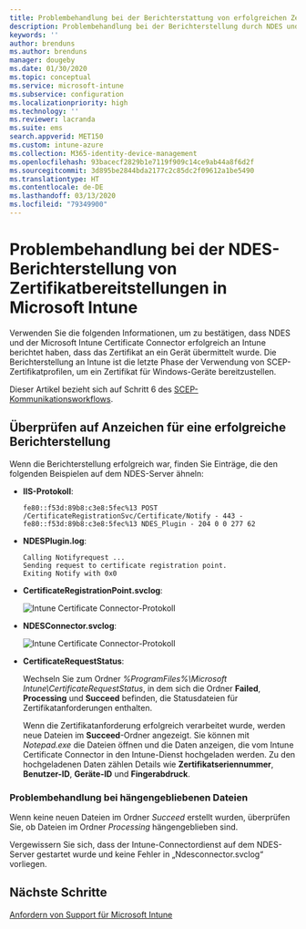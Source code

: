 ```yaml
---
title: Problembehandlung bei der Berichterstattung von erfolgreichen Zertifikatbereitstellungen auf Geräten bei Verwendung von SCEP mit Microsoft Intune | Microsoft-Dokumentation
description: Problembehandlung bei der Berichterstellung durch NDES und den Connector für Intune über eine erfolgreiche Bereitstellung von Zertifikaten, die mit SCEP-Zertifikatprofilen bereitgestellt wurden.
keywords: ''
author: brenduns
ms.author: brenduns
manager: dougeby
ms.date: 01/30/2020
ms.topic: conceptual
ms.service: microsoft-intune
ms.subservice: configuration
ms.localizationpriority: high
ms.technology: ''
ms.reviewer: lacranda
ms.suite: ems
search.appverid: MET150
ms.custom: intune-azure
ms.collection: M365-identity-device-management
ms.openlocfilehash: 93bacecf2829b1e7119f909c14ce9ab44a8f6d2f
ms.sourcegitcommit: 3d895be2844bda2177c2c85dc2f09612a1be5490
ms.translationtype: HT
ms.contentlocale: de-DE
ms.lasthandoff: 03/13/2020
ms.locfileid: "79349900"
---
```

# <a name="troubleshoot-ndes-reporting-of-certificate-deployments-in-microsoft-intune"></a>Problembehandlung bei der NDES-Berichterstellung von Zertifikatbereitstellungen in Microsoft Intune

Verwenden Sie die folgenden Informationen, um zu bestätigen, dass NDES und der Microsoft Intune Certificate Connector erfolgreich an Intune berichtet haben, dass das Zertifikat an ein Gerät übermittelt wurde. Die Berichterstellung an Intune ist die letzte Phase der Verwendung von SCEP-Zertifikatprofilen, um ein Zertifikat für Windows-Geräte bereitzustellen.

Dieser Artikel bezieht sich auf Schritt 6 des [SCEP-Kommunikationsworkflows](troubleshoot-scep-certificate-profiles.md).

## <a name="review-for-signs-of-successful-reporting"></a>Überprüfen auf Anzeichen für eine erfolgreiche Berichterstellung

Wenn die Berichterstellung erfolgreich war, finden Sie Einträge, die den folgenden Beispielen auf dem NDES-Server ähneln:

- **IIS-Protokoll**:

  `fe80::f53d:89b8:c3e8:5fec%13 POST /CertificateRegistrationSvc/Certificate/Notify - 443 - fe80::f53d:89b8:c3e8:5fec%13 NDES_Plugin - 204 0 0 277 62`

- **NDESPlugin.log**:

  ```
  Calling Notifyrequest ...
  Sending request to certificate registration point.
  Exiting Notify with 0x0
  ```

- **CertificateRegistrationPoint.svclog**:

  ![Intune Certificate Connector-Protokoll](../protect/media/troubleshoot-scep-certificate-reporting/certificate-registration-point-log.png)

- **NDESConnector.svclog**:

  ![Intune Certificate Connector-Protokoll](../protect/media/troubleshoot-scep-certificate-reporting/ndesconnector-log.png)

- **CertificateRequestStatus**:

  Wechseln Sie zum Ordner *%ProgramFiles%\Microsoft Intune\CertificateRequestStatus*, in dem sich die Ordner **Failed**, **Processing** und **Succeed** befinden, die Statusdateien für Zertifikatanforderungen enthalten.

  Wenn die Zertifikatanforderung erfolgreich verarbeitet wurde, werden neue Dateien im **Succeed**-Ordner angezeigt. Sie können mit *Notepad.exe* die Dateien öffnen und die Daten anzeigen, die vom Intune Certificate Connector in den Intune-Dienst hochgeladen werden. Zu den hochgeladenen Daten zählen Details wie **Zertifikatseriennummer**, **Benutzer-ID**, **Geräte-ID** und **Fingerabdruck**.

### <a name="troubleshoot-stuck-files"></a>Problembehandlung bei hängengebliebenen Dateien

Wenn keine neuen Dateien im Ordner *Succeed* erstellt wurden, überprüfen Sie, ob Dateien im Ordner *Processing* hängengeblieben sind.

Vergewissern Sie sich, dass der Intune-Connectordienst auf dem NDES-Server gestartet wurde und keine Fehler in „Ndesconnector.svclog“ vorliegen.

## <a name="next-steps"></a>Nächste Schritte

[Anfordern von Support für Microsoft Intune](../fundamentals/get-support.md)
